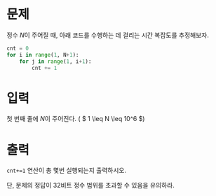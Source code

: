 # 문제

정수 $N$이 주어질 때, 아래 코드를 수행하는 데 걸리는 시간 복잡도를 추정해보자.

```python
cnt = 0
for i in range(1, N+1):
    for j in range(1, i+1):
        cnt += 1
```

# 입력

첫 번째 줄에 $N$이 주어진다.
( $ 1 \leq N \leq 10^6 $)

# 출력

```cnt+=1``` 연산이 총 몇번 실행되는지 출력하시오.

단, 문제의 정답이 32비트 정수 범위를 초과할 수 있음을 유의하라.
